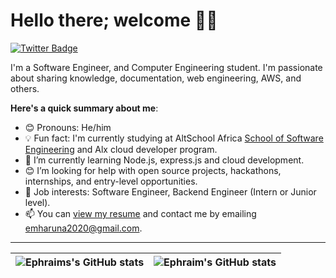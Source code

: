 # Hello there; welcome 👋🏾
[![Twitter Badge](https://img.shields.io/badge/-@2bi2bit-1ca0f1?style=for-the-badge&logo=twitter&logoColor=white&link=https://twitter.com/2bit2bit)](https://twitter.com/2bit2bit)

I'm a Software Engineer, and Computer Engineering student. I'm passionate about sharing knowledge, documentation, web engineering, AWS, and others. 

**Here's a quick summary about me**:

- 😊 Pronouns: He/him
- 💡 Fun fact: I'm currently studying at AltSchool Africa [School of Software Engineering](https://altschoolafrica.com/schools/engineering) and Alx cloud developer program.
- 🌱 I’m currently learning Node.js, express.js and cloud development.
- 😊 I’m looking for help with open source projects, hackathons, internships, and entry-level opportunities.
- 💼 Job interests: Software Engineer, Backend Engineer (Intern or Junior level).
- 📫 You can [view my resume](#) and contact me by emailing emharuna2020@gmail.com.

---

| <img align="center" src="https://github-readme-stats.vercel.app/api?username=2bit2bit&show_icons=true&include_all_commits=true&hide_border=true" alt="Ephraims's GitHub stats" /> | <img align="center" src="https://github-readme-stats.vercel.app/api/top-langs/?username=2bit2bit&langs_count=8&layout=compact&hide_border=true" alt="Ephraim's GitHub stats" /> |
| ------------- | ------------- |
